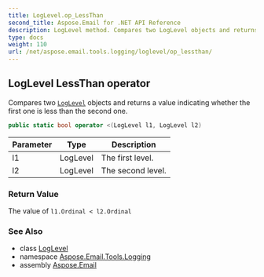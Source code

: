 ```yaml
---
title: LogLevel.op_LessThan
second_title: Aspose.Email for .NET API Reference
description: LogLevel method. Compares two LogLevel objects and returns a value indicating whether the first one is less than the second one
type: docs
weight: 110
url: /net/aspose.email.tools.logging/loglevel/op_lessthan/
---
```

## LogLevel LessThan operator

Compares two [`LogLevel`](../) objects and returns a value indicating whether the first one is less than the second one.

```csharp
public static bool operator <(LogLevel l1, LogLevel l2)
```

| Parameter | Type | Description |
| --- | --- | --- |
| l1 | LogLevel | The first level. |
| l2 | LogLevel | The second level. |

### Return Value

The value of `l1.Ordinal < l2.Ordinal`

### See Also

* class [LogLevel](../)
* namespace [Aspose.Email.Tools.Logging](../../loglevel/)
* assembly [Aspose.Email](../../../)


